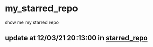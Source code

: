 # my_starred_repo
show me my starred repo

update at 12/03/21 20:13:00 in [starred_repo](./index.html)
---


